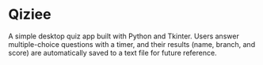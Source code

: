 # Qiziee
A simple desktop quiz app built with Python and Tkinter. Users answer multiple-choice questions with a timer, and their results (name, branch, and score) are automatically saved to a text file for future reference.
